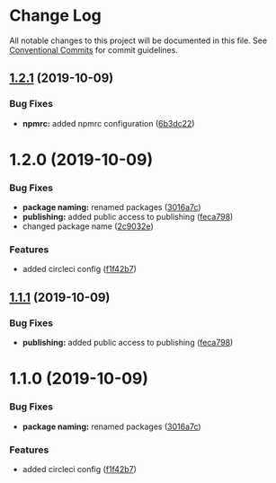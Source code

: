 # Change Log

All notable changes to this project will be documented in this file.
See [Conventional Commits](https://conventionalcommits.org) for commit guidelines.

## [1.2.1](https://github.com/robertLichtnow/circleci-test/compare/@lichtnow/apple@1.2.0...@lichtnow/apple@1.2.1) (2019-10-09)


### Bug Fixes

* **npmrc:** added npmrc configuration ([6b3dc22](https://github.com/robertLichtnow/circleci-test/commit/6b3dc22))





# 1.2.0 (2019-10-09)


### Bug Fixes

* **package naming:** renamed packages ([3016a7c](https://github.com/robertLichtnow/circleci-test/commit/3016a7c))
* **publishing:** added public access to publishing ([feca798](https://github.com/robertLichtnow/circleci-test/commit/feca798))
* changed package name ([2c9032e](https://github.com/robertLichtnow/circleci-test/commit/2c9032e))


### Features

* added circleci config ([f1f42b7](https://github.com/robertLichtnow/circleci-test/commit/f1f42b7))





## [1.1.1](https://github.com/robertLichtnow/circleci-test/compare/@testing/apple@1.1.0...@testing/apple@1.1.1) (2019-10-09)


### Bug Fixes

* **publishing:** added public access to publishing ([feca798](https://github.com/robertLichtnow/circleci-test/commit/feca798))





# 1.1.0 (2019-10-09)


### Bug Fixes

* **package naming:** renamed packages ([3016a7c](https://github.com/robertLichtnow/circleci-test/commit/3016a7c))


### Features

* added circleci config ([f1f42b7](https://github.com/robertLichtnow/circleci-test/commit/f1f42b7))
